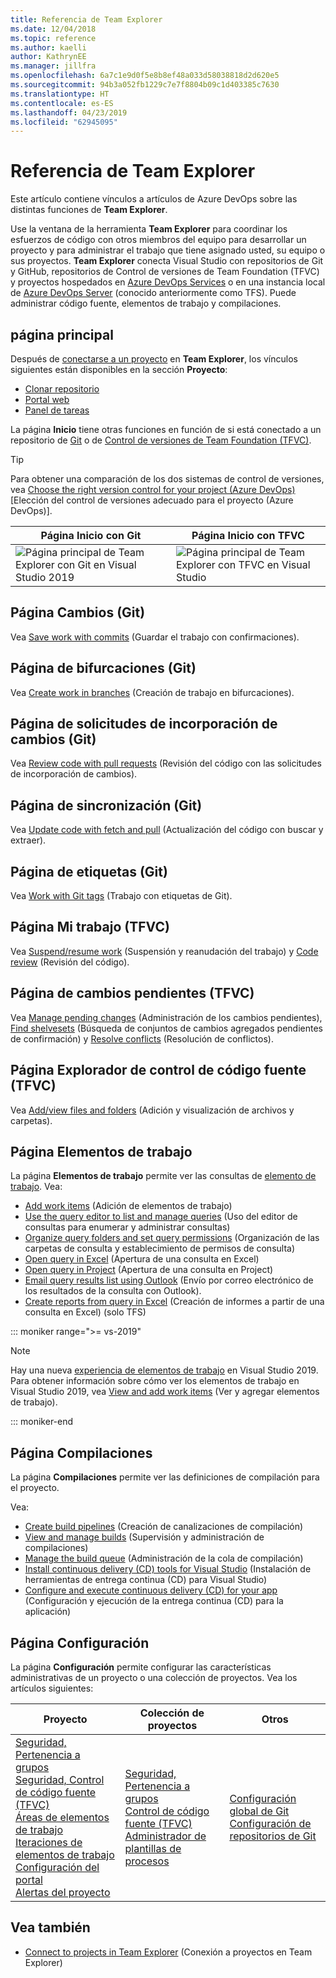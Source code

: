 ```yaml
---
title: Referencia de Team Explorer
ms.date: 12/04/2018
ms.topic: reference
ms.author: kaelli
author: KathrynEE
ms.manager: jillfra
ms.openlocfilehash: 6a7c1e9d0f5e8b8ef48a033d58038818d2d620e5
ms.sourcegitcommit: 94b3a052fb1229c7e7f8804b09c1d403385c7630
ms.translationtype: HT
ms.contentlocale: es-ES
ms.lasthandoff: 04/23/2019
ms.locfileid: "62945095"
---
```

# <a name="team-explorer-reference"></a>Referencia de Team Explorer

Este artículo contiene vínculos a artículos de Azure DevOps sobre las distintas funciones de **Team Explorer**.

Use la ventana de la herramienta **Team Explorer** para coordinar los esfuerzos de código con otros miembros del equipo para desarrollar un proyecto y para administrar el trabajo que tiene asignado usted, su equipo o sus proyectos. **Team Explorer** conecta Visual Studio con repositorios de Git y GitHub, repositorios de Control de versiones de Team Foundation (TFVC) y proyectos hospedados en [Azure DevOps Services](/azure/devops/user-guide/what-is-azure-devops-services) o en una instancia local de [Azure DevOps Server](/tfs/index) (conocido anteriormente como TFS). Puede administrar código fuente, elementos de trabajo y compilaciones.

## <a name="home-page"></a>página principal

Después de [conectarse a un proyecto](../connect-team-project.md) en **Team Explorer**, los vínculos siguientes están disponibles en la sección **Proyecto**:

- [Clonar repositorio](/azure/devops/repos/git/clone)
- [Portal web](/azure/devops/project/navigation/index)
- [Panel de tareas](/azure/devops/boards/sprints/task-board)

La página **Inicio** tiene otras funciones en función de si está conectado a un repositorio de [Git](/azure/devops/repos/git/gitquickstart?view=vsts&tabs=visual-studio) o de [Control de versiones de Team Foundation (TFVC)](/azure/devops/repos/tfvc/overview).

> [!TIP]
> Para obtener una comparación de los dos sistemas de control de versiones, vea [Choose the right version control for your project (Azure DevOps)](/azure/devops/repos/tfvc/comparison-git-tfvc) [Elección del control de versiones adecuado para el proyecto (Azure DevOps)].

| Página **Inicio** con Git | Página **Inicio** con TFVC |
| - | - |
| ![Página principal de Team Explorer con Git en Visual Studio 2019](media/team-explorer-reference/team-explorer-git.png) | ![Página principal de Team Explorer con TFVC en Visual Studio](media/team-explorer-reference/team-explorer-tfvc.png) |

## <a name="changes-page-git"></a>Página Cambios (Git)

Vea [Save work with commits](/azure/devops/repos/git/commits) (Guardar el trabajo con confirmaciones).

## <a name="branches-page-git"></a>Página de bifurcaciones (Git)

Vea [Create work in branches](/azure/devops/repos/git/branches) (Creación de trabajo en bifurcaciones).

## <a name="pull-requests-page-git"></a>Página de solicitudes de incorporación de cambios (Git)

Vea [Review code with pull requests](/azure/devops/repos/git/pullrequest) (Revisión del código con las solicitudes de incorporación de cambios).

## <a name="sync-page-git"></a>Página de sincronización (Git)

Vea [Update code with fetch and pull](/azure/devops/repos/git/pulling) (Actualización del código con buscar y extraer).

## <a name="tags-page-git"></a>Página de etiquetas (Git)

Vea [Work with Git tags](/azure/devops/repos/git/git-tags) (Trabajo con etiquetas de Git).

## <a name="my-work-page-tfvc"></a>Página Mi trabajo (TFVC)

Vea [Suspend/resume work](/azure/devops/repos/tfvc/suspend-your-work-manage-your-shelvesets) (Suspensión y reanudación del trabajo) y [Code review](/azure/devops/repos/tfvc/day-life-alm-developer-suspend-work-fix-bug-conduct-code-review) (Revisión del código).

## <a name="pending-changes-page-tfvc"></a>Página de cambios pendientes (TFVC)

Vea [Manage pending changes](/azure/devops/repos/tfvc/develop-code-manage-pending-changes) (Administración de los cambios pendientes), [Find shelvesets](/azure/devops/repos/tfvc/suspend-your-work-manage-your-shelvesets) (Búsqueda de conjuntos de cambios agregados pendientes de confirmación) y [Resolve conflicts](/azure/devops/repos/tfvc/resolve-team-foundation-version-control-conflicts) (Resolución de conflictos).

## <a name="source-control-explorer-page-tfvc"></a>Página Explorador de control de código fuente (TFVC)

Vea [Add/view files and folders](/azure/devops/repos/tfvc/add-files-server) (Adición y visualización de archivos y carpetas).

## <a name="work-items-page"></a>Página Elementos de trabajo

La página **Elementos de trabajo** permite ver las consultas de [elemento de trabajo](/azure/devops/boards/work-items/about-work-items). Vea:

- [Add work items](/azure/devops/boards/backlogs/add-work-items) (Adición de elementos de trabajo)
- [Use the query editor to list and manage queries](/azure/devops/boards/queries/using-queries) (Uso del editor de consultas para enumerar y administrar consultas)
- [Organize query folders and set query permissions](/azure/devops/boards/queries/set-query-permissions) (Organización de las carpetas de consulta y establecimiento de permisos de consulta)
- [Open query in Excel](/azure/devops/boards/backlogs/office/bulk-add-modify-work-items-excel) (Apertura de una consulta en Excel)
- [Open query in Project](/azure/devops/boards/backlogs/office/create-your-backlog-tasks-using-project) (Apertura de una consulta en Project)
- [Email query results list using Outlook](/azure/devops/boards/queries/share-plans) (Envío por correo electrónico de los resultados de la consulta con Outlook).
- [Create reports from query in Excel](/azure/devops/report/excel/create-status-and-trend-excel-reports) (Creación de informes a partir de una consulta en Excel) (solo TFS)

::: moniker range=">= vs-2019"

> [!NOTE]
> Hay una nueva [experiencia de elementos de trabajo](/azure/devops/boards/work-items/set-work-item-experience-vs) en Visual Studio 2019. Para obtener información sobre cómo ver los elementos de trabajo en Visual Studio 2019, vea [View and add work items](/azure/devops/boards/work-items/view-add-work-items) (Ver y agregar elementos de trabajo).

::: moniker-end

## <a name="builds-page"></a>Página Compilaciones

La página **Compilaciones** permite ver las definiciones de compilación para el proyecto.

Vea:

- [Create build pipelines](/azure/devops/pipelines/tasks/index) (Creación de canalizaciones de compilación)
- [View and manage builds](/azure/devops/pipelines/overview) (Supervisión y administración de compilaciones)
- [Manage the build queue](/azure/devops/pipelines/agents/pools-queues) (Administración de la cola de compilación)
- [Install continuous delivery (CD) tools for Visual Studio](/azure/devops/pipelines/apps/cd/azure/aspnet-core-to-acr#install-continuous-delivery-cd-tools-for-visual-studio-2017) (Instalación de herramientas de entrega continua (CD) para Visual Studio)
- [Configure and execute continuous delivery (CD) for your app](/azure/devops/pipelines/apps/cd/azure/aspnet-core-to-acr#configure-and-execute-continuous-delivery-cd-for-your-app) (Configuración y ejecución de la entrega continua (CD) para la aplicación)

## <a name="settings-page"></a>Página Configuración

La página **Configuración** permite configurar las características administrativas de un proyecto o una colección de proyectos. Vea los artículos siguientes:

| Proyecto | Colección de proyectos | Otros |
| - | - | - |
| [Seguridad, Pertenencia a grupos](/azure/devops/organizations/security/set-project-collection-level-permissions)<br/>[Seguridad, Control de código fuente (TFVC)](/azure/devops/organizations/security/set-git-tfvc-repository-permissions)<br/>[Áreas de elementos de trabajo](/azure/devops/organizations/settings/set-area-paths)<br/>[Iteraciones de elementos de trabajo](/azure/devops/organizations/settings/set-iteration-paths-sprints)<br/>[Configuración del portal](/azure/devops/report/sharepoint-dashboards/configure-or-add-a-project-portal)<br/>[Alertas del proyecto](/azure/devops/notifications/howto-manage-team-notifications) | [Seguridad, Pertenencia a grupos](/azure/devops/organizations/security/set-project-collection-level-permissions)<br/>[Control de código fuente (TFVC)](/azure/devops/repos/tfvc/decide-between-using-local-server-workspace)<br/>[Administrador de plantillas de procesos](/azure/devops/boards/work-items/guidance/manage-process-templates) | [Configuración global de Git](/azure/devops/repos/git/git-config)<br/>[Configuración de repositorios de Git](/azure/devops/repos/git/git-config) |

## <a name="see-also"></a>Vea también

- [Connect to projects in Team Explorer](../../ide/connect-team-project.md) (Conexión a proyectos en Team Explorer)